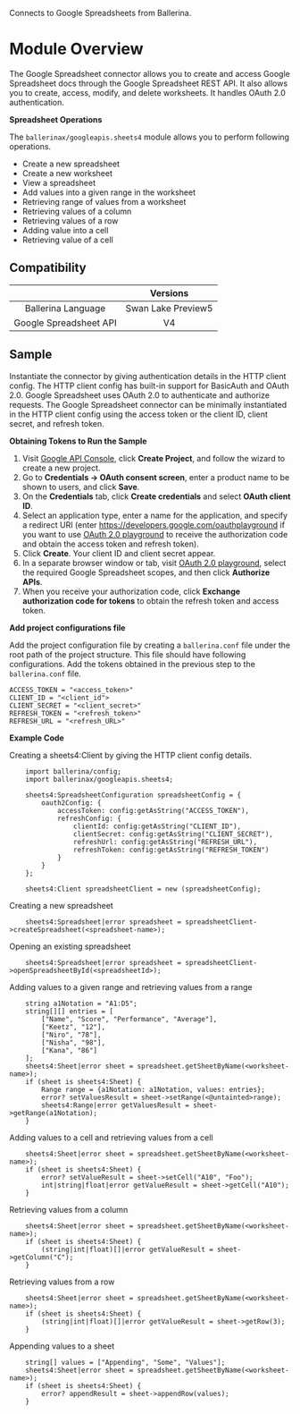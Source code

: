Connects to Google Spreadsheets from Ballerina.

# Module Overview

The Google Spreadsheet connector allows you to create and access Google Spreadsheet docs through the Google Spreadsheet REST API. It also allows you to create, access, modify, and delete worksheets. It handles OAuth 2.0 authentication.

**Spreadsheet Operations**

The `ballerinax/googleapis.sheets4` module allows you to perform following operations.

- Create a new spreadsheet
- Create a new worksheet
- View a spreadsheet
- Add values into a given range in the worksheet
- Retrieving range of values from a worksheet
- Retrieving values of a column 
- Retrieving values of a row
- Adding value into a cell
- Retrieving value of a cell

## Compatibility

|                             |       Versions              |
|:---------------------------:|:---------------------------:|
| Ballerina Language          |     Swan Lake Preview5      |
| Google Spreadsheet API      |             V4              |

## Sample

Instantiate the connector by giving authentication details in the HTTP client config. The HTTP client config has built-in support for BasicAuth and OAuth 2.0. Google Spreadsheet uses OAuth 2.0 to authenticate and authorize requests. The Google Spreadsheet connector can be minimally instantiated in the HTTP client config using the access token or the client ID, client secret, and refresh token.

**Obtaining Tokens to Run the Sample**

1. Visit [Google API Console](https://console.developers.google.com), click **Create Project**, and follow the wizard to create a new project.
2. Go to **Credentials -> OAuth consent screen**, enter a product name to be shown to users, and click **Save**.
3. On the **Credentials** tab, click **Create credentials** and select **OAuth client ID**. 
4. Select an application type, enter a name for the application, and specify a redirect URI (enter https://developers.google.com/oauthplayground if you want to use 
[OAuth 2.0 playground](https://developers.google.com/oauthplayground) to receive the authorization code and obtain the 
access token and refresh token). 
5. Click **Create**. Your client ID and client secret appear. 
6. In a separate browser window or tab, visit [OAuth 2.0 playground](https://developers.google.com/oauthplayground), select the required Google Spreadsheet scopes, and then click **Authorize APIs**.
7. When you receive your authorization code, click **Exchange authorization code for tokens** to obtain the refresh token and access token. 

**Add project configurations file**

Add the project configuration file by creating a `ballerina.conf` file under the root path of the project structure.
This file should have following configurations. Add the tokens obtained in the previous step to the `ballerina.conf` file.

```
ACCESS_TOKEN = "<access_token>"
CLIENT_ID = "<client_id">
CLIENT_SECRET = "<client_secret>"
REFRESH_TOKEN = "<refresh_token>"
REFRESH_URL = "<refresh_URL>"
```

**Example Code**

Creating a sheets4:Client by giving the HTTP client config details. 
```ballerina
    import ballerina/config;   
    import ballerinax/googleapis.sheets4;
   
    sheets4:SpreadsheetConfiguration spreadsheetConfig = {
        oauth2Config: {
            accessToken: config:getAsString("ACCESS_TOKEN"),
            refreshConfig: {
                clientId: config:getAsString("CLIENT_ID"),
                clientSecret: config:getAsString("CLIENT_SECRET"),
                refreshUrl: config:getAsString("REFRESH_URL"),
                refreshToken: config:getAsString("REFRESH_TOKEN")
            }
        }
    };
   
    sheets4:Client spreadsheetClient = new (spreadsheetConfig);
```

Creating a new spreadsheet
```ballerina
    sheets4:Spreadsheet|error spreadsheet = spreadsheetClient->createSpreadsheet(<spreadsheet-name>);
```

Opening an existing spreadsheet 
```ballerina
    sheets4:Spreadsheet|error spreadsheet = spreadsheetClient->openSpreadsheetById(<spreadsheetId>);
```

Adding values to a given range and retrieving values from a range
```ballerina
    string a1Notation = "A1:D5";
    string[][] entries = [
        ["Name", "Score", "Performance", "Average"],
        ["Keetz", "12"],
        ["Niro", "78"],
        ["Nisha", "98"],
        ["Kana", "86"]
    ];
    sheets4:Sheet|error sheet = spreadsheet.getSheetByName(<worksheet-name>);
    if (sheet is sheets4:Sheet) {
        Range range = {a1Notation: a1Notation, values: entries};
        error? setValuesResult = sheet->setRange(<@untainted>range);
        sheets4:Range|error getValuesResult = sheet->getRange(a1Notation);
    } 
```

Adding values to a cell and retrieving values from a cell
```ballerina
    sheets4:Sheet|error sheet = spreadsheet.getSheetByName(<worksheet-name>);
    if (sheet is sheets4:Sheet) {
        error? setValueResult = sheet->setCell("A10", "Foo");
        int|string|float|error getValueResult = sheet->getCell("A10");
    }
```

Retrieving values from a column
```ballerina
    sheets4:Sheet|error sheet = spreadsheet.getSheetByName(<worksheet-name>);
    if (sheet is sheets4:Sheet) {
        (string|int|float)[]|error getValueResult = sheet->getColumn("C");
    }
```

Retrieving values from a row
```ballerina
    sheets4:Sheet|error sheet = spreadsheet.getSheetByName(<worksheet-name>);
    if (sheet is sheets4:Sheet) {
        (string|int|float)[]|error getValueResult = sheet->getRow(3);
    }
```

Appending values to a sheet
```ballerina
    string[] values = ["Appending", "Some", "Values"];
    sheets4:Sheet|error sheet = spreadsheet.getSheetByName(<worksheet-name>);
    if (sheet is sheets4:Sheet) {
        error? appendResult = sheet->appendRow(values);
    }
```

